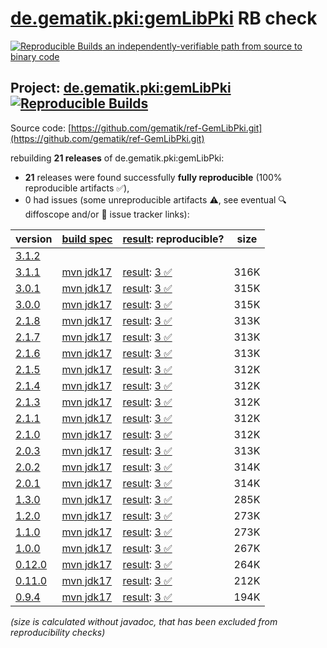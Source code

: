 [de.gematik.pki:gemLibPki](https://central.sonatype.com/artifact/de.gematik.pki/gemLibPki/versions) RB check
=======

[![Reproducible Builds](https://reproducible-builds.org/images/logos/rb.svg) an independently-verifiable path from source to binary code](https://reproducible-builds.org/)

## Project: [de.gematik.pki:gemLibPki](https://central.sonatype.com/artifact/de.gematik.pki/gemLibPki/versions) [![Reproducible Builds](https://img.shields.io/endpoint?url=https://raw.githubusercontent.com/jvm-repo-rebuild/reproducible-central/master/content/de/gematik/pki/gemLibPki/badge.json)](https://github.com/jvm-repo-rebuild/reproducible-central/blob/master/content/de/gematik/pki/gemLibPki/README.md)

Source code: [https://github.com/gematik/ref-GemLibPki.git](https://github.com/gematik/ref-GemLibPki.git)

rebuilding **21 releases** of de.gematik.pki:gemLibPki:
- **21** releases were found successfully **fully reproducible** (100% reproducible artifacts :white_check_mark:),
- 0 had issues (some unreproducible artifacts :warning:, see eventual :mag: diffoscope and/or :memo: issue tracker links):

| version | [build spec](/BUILDSPEC.md) | [result](https://reproducible-builds.org/docs/jvm/): reproducible? | size |
| -- | --------- | ------ | -- |
| [3.1.2](https://central.sonatype.com/artifact/de.gematik.pki/gemLibPki/3.1.2/pom) | | | |
| [3.1.1](https://central.sonatype.com/artifact/de.gematik.pki/gemLibPki/3.1.1/pom) | [mvn jdk17](gemLibPki-3.1.1.buildspec) | [result](gemLibPki-3.1.1.buildinfo): [3 :white_check_mark: ](gemLibPki-3.1.1.buildcompare) | 316K |
| [3.0.1](https://central.sonatype.com/artifact/de.gematik.pki/gemLibPki/3.0.1/pom) | [mvn jdk17](gemLibPki-3.0.1.buildspec) | [result](gemLibPki-3.0.1.buildinfo): [3 :white_check_mark: ](gemLibPki-3.0.1.buildcompare) | 315K |
| [3.0.0](https://central.sonatype.com/artifact/de.gematik.pki/gemLibPki/3.0.0/pom) | [mvn jdk17](gemLibPki-3.0.0.buildspec) | [result](gemLibPki-3.0.0.buildinfo): [3 :white_check_mark: ](gemLibPki-3.0.0.buildcompare) | 315K |
| [2.1.8](https://central.sonatype.com/artifact/de.gematik.pki/gemLibPki/2.1.8/pom) | [mvn jdk17](gemLibPki-2.1.8.buildspec) | [result](gemLibPki-2.1.8.buildinfo): [3 :white_check_mark: ](gemLibPki-2.1.8.buildcompare) | 313K |
| [2.1.7](https://central.sonatype.com/artifact/de.gematik.pki/gemLibPki/2.1.7/pom) | [mvn jdk17](gemLibPki-2.1.7.buildspec) | [result](gemLibPki-2.1.7.buildinfo): [3 :white_check_mark: ](gemLibPki-2.1.7.buildcompare) | 313K |
| [2.1.6](https://central.sonatype.com/artifact/de.gematik.pki/gemLibPki/2.1.6/pom) | [mvn jdk17](gemLibPki-2.1.6.buildspec) | [result](gemLibPki-2.1.6.buildinfo): [3 :white_check_mark: ](gemLibPki-2.1.6.buildcompare) | 313K |
| [2.1.5](https://central.sonatype.com/artifact/de.gematik.pki/gemLibPki/2.1.5/pom) | [mvn jdk17](gemLibPki-2.1.5.buildspec) | [result](gemLibPki-2.1.5.buildinfo): [3 :white_check_mark: ](gemLibPki-2.1.5.buildcompare) | 312K |
| [2.1.4](https://central.sonatype.com/artifact/de.gematik.pki/gemLibPki/2.1.4/pom) | [mvn jdk17](gemLibPki-2.1.4.buildspec) | [result](gemLibPki-2.1.4.buildinfo): [3 :white_check_mark: ](gemLibPki-2.1.4.buildcompare) | 312K |
| [2.1.3](https://central.sonatype.com/artifact/de.gematik.pki/gemLibPki/2.1.3/pom) | [mvn jdk17](gemLibPki-2.1.3.buildspec) | [result](gemLibPki-2.1.3.buildinfo): [3 :white_check_mark: ](gemLibPki-2.1.3.buildcompare) | 312K |
| [2.1.1](https://central.sonatype.com/artifact/de.gematik.pki/gemLibPki/2.1.1/pom) | [mvn jdk17](gemLibPki-2.1.1.buildspec) | [result](gemLibPki-2.1.1.buildinfo): [3 :white_check_mark: ](gemLibPki-2.1.1.buildcompare) | 312K |
| [2.1.0](https://central.sonatype.com/artifact/de.gematik.pki/gemLibPki/2.1.0/pom) | [mvn jdk17](gemLibPki-2.1.0.buildspec) | [result](gemLibPki-2.1.0.buildinfo): [3 :white_check_mark: ](gemLibPki-2.1.0.buildcompare) | 312K |
| [2.0.3](https://central.sonatype.com/artifact/de.gematik.pki/gemLibPki/2.0.3/pom) | [mvn jdk17](gemLibPki-2.0.3.buildspec) | [result](gemLibPki-2.0.3.buildinfo): [3 :white_check_mark: ](gemLibPki-2.0.3.buildcompare) | 313K |
| [2.0.2](https://central.sonatype.com/artifact/de.gematik.pki/gemLibPki/2.0.2/pom) | [mvn jdk17](gemLibPki-2.0.2.buildspec) | [result](gemLibPki-2.0.2.buildinfo): [3 :white_check_mark: ](gemLibPki-2.0.2.buildcompare) | 314K |
| [2.0.1](https://central.sonatype.com/artifact/de.gematik.pki/gemLibPki/2.0.1/pom) | [mvn jdk17](gemLibPki-2.0.1.buildspec) | [result](gemLibPki-2.0.1.buildinfo): [3 :white_check_mark: ](gemLibPki-2.0.1.buildcompare) | 314K |
| [1.3.0](https://central.sonatype.com/artifact/de.gematik.pki/gemLibPki/1.3.0/pom) | [mvn jdk17](gemLibPki-1.3.0.buildspec) | [result](gemLibPki-1.3.0.buildinfo): [3 :white_check_mark: ](gemLibPki-1.3.0.buildcompare) | 285K |
| [1.2.0](https://central.sonatype.com/artifact/de.gematik.pki/gemLibPki/1.2.0/pom) | [mvn jdk17](gemLibPki-1.2.0.buildspec) | [result](gemLibPki-1.2.0.buildinfo): [3 :white_check_mark: ](gemLibPki-1.2.0.buildcompare) | 273K |
| [1.1.0](https://central.sonatype.com/artifact/de.gematik.pki/gemLibPki/1.1.0/pom) | [mvn jdk17](gemLibPki-1.1.0.buildspec) | [result](gemLibPki-1.1.0.buildinfo): [3 :white_check_mark: ](gemLibPki-1.1.0.buildcompare) | 273K |
| [1.0.0](https://central.sonatype.com/artifact/de.gematik.pki/gemLibPki/1.0.0/pom) | [mvn jdk17](gemLibPki-1.0.0.buildspec) | [result](gemLibPki-1.0.0.buildinfo): [3 :white_check_mark: ](gemLibPki-1.0.0.buildcompare) | 267K |
| [0.12.0](https://central.sonatype.com/artifact/de.gematik.pki/gemLibPki/0.12.0/pom) | [mvn jdk17](gemLibPki-0.12.0.buildspec) | [result](gemLibPki-0.12.0.buildinfo): [3 :white_check_mark: ](gemLibPki-0.12.0.buildcompare) | 264K |
| [0.11.0](https://central.sonatype.com/artifact/de.gematik.pki/gemLibPki/0.11.0/pom) | [mvn jdk17](gemLibPki-0.11.0.buildspec) | [result](gemLibPki-0.11.0.buildinfo): [3 :white_check_mark: ](gemLibPki-0.11.0.buildcompare) | 212K |
| [0.9.4](https://central.sonatype.com/artifact/de.gematik.pki/gemLibPki/0.9.4/pom) | [mvn jdk17](gemLibPki-0.9.4.buildspec) | [result](gemLibPki-0.9.4.buildinfo): [3 :white_check_mark: ](gemLibPki-0.9.4.buildcompare) | 194K |

<i>(size is calculated without javadoc, that has been excluded from reproducibility checks)</i>
